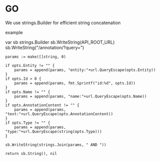 # GO

We use strings.Builder for efficient string concatenation

example

 var sb strings.Builder
	sb.WriteString(API_ROOT_URL)
	sb.WriteString("/annotation/?query=")

	params := make([]string, 0)

	if opts.Entity != "" {
		params = append(params, "entity:"+url.QueryEscape(opts.Entity))
	}
	if opts.Id > 0 {
		params = append(params, fmt.Sprintf("id:%d", opts.Id))
	}
	if opts.Name != "" {
		params = append(params, "name:"+url.QueryEscape(opts.Name))
	}
	if opts.AnnotationContent != "" {
		params = append(params, "text:"+url.QueryEscape(opts.AnnotationContent))
	}
	if opts.Type != "" {
		params = append(params, "type:"+url.QueryEscape(string(opts.Type)))
	}

	sb.WriteString(strings.Join(params, " AND "))

	return sb.String(), nil
